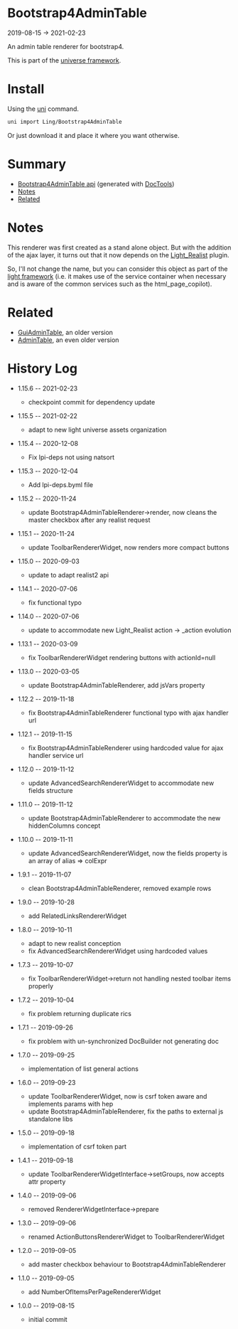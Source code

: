Bootstrap4AdminTable
===========
2019-08-15 -> 2021-02-23



An admin table renderer for bootstrap4.


This is part of the [universe framework](https://github.com/karayabin/universe-snapshot).


Install
==========
Using the [uni](https://github.com/lingtalfi/universe-naive-importer) command.
```bash
uni import Ling/Bootstrap4AdminTable
```

Or just download it and place it where you want otherwise.






Summary
===========
- [Bootstrap4AdminTable api](https://github.com/lingtalfi/Bootstrap4AdminTable/blob/master/doc/api/Ling/Bootstrap4AdminTable.md) (generated with [DocTools](https://github.com/lingtalfi/DocTools))
- [Notes](#notes)
- [Related](#related)



Notes
=========

This renderer was first created as a stand alone object.
But with the addition of the ajax layer, it turns out that it now depends on the [Light_Realist](https://github.com/lingtalfi/Light_Realist) plugin.

So, I'll not change the name, but you can consider this object as part of the [light framework](https://github.com/lingtalfi/Light) (i.e. it makes use of the service container
when necessary and is aware of the common services such as the html_page_copilot).






Related
==========
- [GuiAdminTable](https://github.com/lingtalfi/GuiAdminTable/), an older version
- [AdminTable](https://github.com/lingtalfi/AdminTable), an even older version




History Log
=============

- 1.15.6 -- 2021-02-23

    - checkpoint commit for dependency update
  
- 1.15.5 -- 2021-02-22

    - adapt to new light universe assets organization
  
- 1.15.4 -- 2020-12-08

    - Fix lpi-deps not using natsort

- 1.15.3 -- 2020-12-04

    - Add lpi-deps.byml file

- 1.15.2 -- 2020-11-24

    - update Bootstrap4AdminTableRenderer->render, now cleans the master checkbox after any realist request  
    
- 1.15.1 -- 2020-11-24

    - update ToolbarRendererWidget, now renders more compact buttons    
    
- 1.15.0 -- 2020-09-03

    - update to adapt realist2 api   
    
- 1.14.1 -- 2020-07-06

    - fix functional typo   
    
- 1.14.0 -- 2020-07-06

    - update to accommodate new Light_Realist action -> _action evolution   
    
- 1.13.1 -- 2020-03-09

    - fix ToolbarRendererWidget rendering buttons with actionId=null   
    
- 1.13.0 -- 2020-03-05

    - update Bootstrap4AdminTableRenderer, add jsVars property   
    
- 1.12.2 -- 2019-11-18

    - fix Bootstrap4AdminTableRenderer functional typo with ajax handler url  
    
- 1.12.1 -- 2019-11-15

    - fix Bootstrap4AdminTableRenderer using hardcoded value for ajax handler service url 
    
- 1.12.0 -- 2019-11-12

    - update AdvancedSearchRendererWidget to accommodate new fields structure  
    
- 1.11.0 -- 2019-11-12

    - update Bootstrap4AdminTableRenderer to accommodate the new hiddenColumns concept  
    
- 1.10.0 -- 2019-11-11

    - update AdvancedSearchRendererWidget, now the fields property is an array of alias => colExpr  
    
- 1.9.1 -- 2019-11-07

    - clean Bootstrap4AdminTableRenderer, removed example rows
    
- 1.9.0 -- 2019-10-28

    - add RelatedLinksRendererWidget
    
- 1.8.0 -- 2019-10-11

    - adapt to new realist conception
    - fix AdvancedSearchRendererWidget using hardcoded values
    
- 1.7.3 -- 2019-10-07

    - fix ToolbarRendererWidget->return not handling nested toolbar items properly
    
- 1.7.2 -- 2019-10-04

    - fix problem returning duplicate rics

- 1.7.1 -- 2019-09-26

    - fix problem with un-synchronized DocBuilder not generating doc
    
- 1.7.0 -- 2019-09-25

    - implementation of list general actions
    
- 1.6.0 -- 2019-09-23

    - update ToolbarRendererWidget, now is csrf token aware and implements params with hep
    - update Bootstrap4AdminTableRenderer, fix the paths to external js standalone libs  
    
- 1.5.0 -- 2019-09-18

    - implementation of csrf token part
    
- 1.4.1 -- 2019-09-18

    - update ToolbarRendererWidgetInterface->setGroups, now accepts attr property
    
- 1.4.0 -- 2019-09-06

    - removed RendererWidgetInterface->prepare
    
- 1.3.0 -- 2019-09-06

    - renamed ActionButtonsRendererWidget to ToolbarRendererWidget

- 1.2.0 -- 2019-09-05

    - add master checkbox behaviour to Bootstrap4AdminTableRenderer
    
- 1.1.0 -- 2019-09-05

    - add NumberOfItemsPerPageRendererWidget
    
- 1.0.0 -- 2019-08-15

    - initial commit